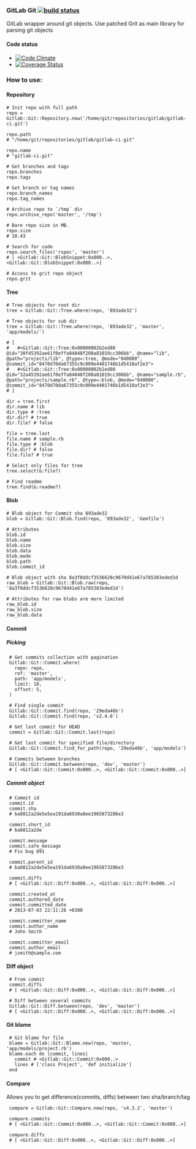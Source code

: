 ### GitLab Git [![build status](https://ci.gitlab.org/projects/6/status.png?ref=master)](https://ci.gitlab.org/projects/6?ref=master)

GitLab wrapper around git objects. Use patched Grit as main library for parsing git objects

#### Code status

* [![Code Climate](https://codeclimate.com/github/gitlabhq/gitlab_git.png)](https://codeclimate.com/github/gitlabhq/gitlab_git)
* [![Coverage Status](https://coveralls.io/repos/gitlabhq/gitlab_git/badge.png?branch=master)](https://coveralls.io/r/gitlabhq/gitlab_git)


### How to use: 

#### Repository

    # Init repo with full path
    repo = Gitlab::Git::Repository.new('/home/git/repositories/gitlab/gitlab-ci.git')

    repo.path
    # "/home/git/repositories/gitlab/gitlab-ci.git"

    repo.name
    # "gitlab-ci.git"

    # Get branches and tags
    repo.branches
    repo.tags

    # Get branch or tag names
    repo.branch_names
    repo.tag_names

    # Archive repo to `/tmp` dir
    repo.archive_repo('master', '/tmp')

    # Bare repo size in MB.
    repo.size
    # 10.43
    
    # Search for code
    repo.search_files('rspec', 'master')
    # [ <Gitlab::Git::BlobSnippet:0x000..>, <Gitlab::Git::BlobSnippet:0x000..>]
 
    # Access to grit repo object 
    repo.grit

#### Tree

    # Tree objects for root dir
    tree = Gitlab::Git::Tree.where(repo, '893ade32')

    # Tree objects for sub dir
    tree = Gitlab::Git::Tree.where(repo, '893ade32', 'master', 'app/models/')

    # [
    #   #<Gitlab::Git::Tree:0x00000002b2ed80 @id="38f45392ae61f0effa84048f208a81019cc306bb", @name="lib", @path="projects/lib", @type=:tree, @mode="040000", @commit_id="8470d70da67355c9c009e4401746b1d5410af2e3">
    #   #<Gitlab::Git::Tree:0x00000002b2ed80 @id="32a45392ae61f0effa84048f208a81019cc306bb", @name="sample.rb", @path="projects/sample.rb", @type=:blob, @mode="040000", @commit_id="8470d70da67355c9c009e4401746b1d5410af2e3">
    # ]
 
    dir = tree.first
    dir.name # lib
    dir.type # :tree
    dir.dir? # true
    dir.file? # false
 
    file = tree.last
    file.name # sample.rb
    file.type # :blob
    file.dir? # false
    file.file? # true

    # Select only files for tree
    tree.select(&:file?)

    # Find readme
    tree.find(&:readme?)

#### Blob

    # Blob object for Commit sha 893ade32
    blob = Gitlab::Git::Blob.find(repo, '893ade32', 'Gemfile')

    # Attributes 
    blob.id
    blob.name
    blob.size
    blob.data
    blob.mode
    blob.path
    blob.commit_id

    # Blob object with sha 8a3f8ddcf3536628c9670d41e67a785383eded1d
    raw_blob = Gitlab::Git::Blob.raw(repo, '8a3f8ddcf3536628c9670d41e67a785383eded1d')

    # Attributes for raw blobs are more limited
    raw_blob.id
    raw_blob.size
    raw_blob.data


#### Commit

##### Picking

     # Get commits collection with pagination
     Gitlab::Git::Commit.where(
       repo: repo,
       ref: 'master',
       path: 'app/models',
       limit: 10,
       offset: 5,
     )

     # Find single commit
     Gitlab::Git::Commit.find(repo, '29eda46b')
     Gitlab::Git::Commit.find(repo, 'v2.4.6')

     # Get last commit for HEAD
     commit = Gitlab::Git::Commit.last(repo)
     
     # Get last commit for specified file/directory
     Gitlab::Git::Commit.find_for_path(repo, '29eda46b', 'app/models')
    
     # Commits between branches
     Gitlab::Git::Commit.between(repo, 'dev', 'master')
     # [ <Gitlab::Git::Commit:0x000..>, <Gitlab::Git::Commit:0x000..>]
    

##### Commit object

     # Commit id
     commit.id
     commit.sha
     # ba8812a2de5e5ea191da6930a8ee1965873286e3

     commit.short_id
     # ba8812a2de

     commit.message
     commit.safe_message
     # Fix bug 891

     commit.parent_id
     # ba8812a2de5e5ea191da6930a8ee1965873286e3

     commit.diffs
     # [ <Gitlab::Git::Diff:0x000..>, <Gitlab::Git::Diff:0x000..>]
     
     commit.created_at 
     commit.authored_date
     commit.committed_date
     # 2013-07-03 22:11:26 +0300

     commit.committer_name
     commit.author_name
     # John Smith
     
     commit.committer_email
     commit.author_email
     # jsmith@sample.com


#### Diff object

     # From commit
     commit.diffs
     # [ <Gitlab::Git::Diff:0x000..>, <Gitlab::Git::Diff:0x000..>]

     # Diff between several commits
     Gitlab::Git::Diff.between(repo, 'dev', 'master')
     # [ <Gitlab::Git::Diff:0x000..>, <Gitlab::Git::Diff:0x000..>]

#### Git blame

     # Git blame for file
     blame = Gitlab::Git::Blame.new(repo, 'master, 'app/models/project.rb')
     blame.each do |commit, lines|
       commit # <Gitlab::Git::Commit:0x000..>
       lines # ['class Project', 'def initialize']
     end


#### Compare

Allows you to get difference(commits, diffs) between two sha/branch/tag


     compare = Gitlab::Git::Compare.new(repo, 'v4.3.2', 'master')
     
     compare.commits 
     # [ <Gitlab::Git::Commit:0x000..>, <Gitlab::Git::Commit:0x000..>]
 
     compare.diffs
     # [ <Gitlab::Git::Diff:0x000..>, <Gitlab::Git::Diff:0x000..>]
